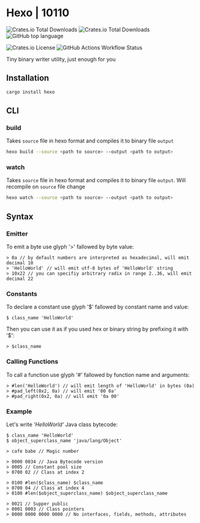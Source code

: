 # Hexo | 10110

![Crates.io Total Downloads](https://img.shields.io/crates/v/hexo?label=version)
![Crates.io Total Downloads](https://img.shields.io/crates/d/hexo?logo=rust&label=crates.io%20downloads)
![GitHub top language](https://img.shields.io/github/languages/top/lexa-diky/hexo?logo=rust)

![Crates.io License](https://img.shields.io/crates/l/hexo?logo=apache)
![GitHub Actions Workflow Status](https://img.shields.io/github/actions/workflow/status/lexa-diky/hexo/build?branch=main&logo=github)

Tiny binary writer utility, just enough for you

## Installation

```bash
cargo install hexo
```

## CLI

### build

Takes `source` file in hexo format and compiles it to binary file `output`

```bash
hexo build --source <path to source> --output <path to output>
```

### watch

Takes `source` file in hexo format and compiles it to binary file `output`. Will recompile on `source` file change

```bash
hexo watch --source <path to source> --output <path to output>
```


## Syntax

### Emitter

To emit a byte use glyph '>' fallowed by byte value:

```hexo
> 0a // by default numbers are interpreted as hexadecimal, will emit decimal 10
> 'HelloWorld' // will emit utf-8 bytes of 'HelloWorld' string
> 10x22 // you can specifiy arbitrary radix in range 2..36, will emit decimal 22
```

### Constants

To declare a constant use glyph '$' fallowed by constant name and value:

```hexo
$ class_name 'HelloWorld'
```

Then you can use it as if you used hex or binary string by prefixing it with '$':

```hexo
> $class_name
```

### Calling Functions

To call a function use glyph '#' fallowed by function name and arguments:

```hexo
> #len('HelloWorld') // will emit length of 'HelloWorld' in bytes (0a)
> #pad_left(0x2, 0a) // will emit '00 0a'
> #pad_right(0x2, 0a) // will emit '0a 00'
```

### Example

Let's write _'HelloWorld'_ Java class bytecode:

```hexo
$ class_name 'HelloWorld'
$ object_superclass_name 'java/lang/Object'

> cafe babe // Magic number

> 0000 0034 // Java Bytecode version
> 0005 // Constant pool size
> 0700 02 // Class at index 2

> 0100 #len($class_name) $class_name
> 0700 04 // Class at index 4
> 0100 #len($object_superclass_name) $object_superclass_name

> 0021 // Supper public
> 0001 0003 // Class pointers
> 0000 0000 0000 0000 // No interfaces, fields, methods, attributes
```